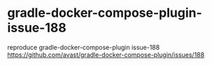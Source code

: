 # gradle-docker-compose-plugin-issue-188
reproduce gradle-docker-compose-plugin issue-188
https://github.com/avast/gradle-docker-compose-plugin/issues/188

